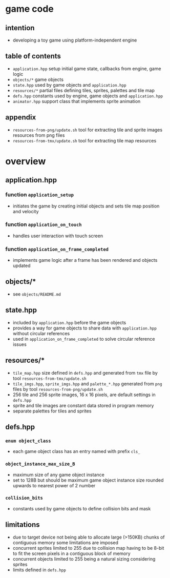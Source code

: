 # game code

## intention
* developing a toy game using platform-independent engine

## table of contents
* `application.hpp` setup initial game state, callbacks from engine, game logic
* `objects/*` game objects
* `state.hpp` used by game objects and `application.hpp`
* `resources/*` partial files defining tiles, sprites, palettes and tile map
* `defs.hpp` constants used by engine, game objects and `application.hpp`
* `animator.hpp` support class that implements sprite animation

## appendix
* `resources-from-png/update.sh` tool for extracting tile and sprite images resources from png files
* `resources-from-tmx/update.sh` tool for extracting tile map resources

# overview

## application.hpp
### function `application_setup`
* initiates the game by creating initial objects and sets tile map position and velocity
### function `application_on_touch`
* handles user interaction with touch screen
### function `application_on_frame_completed`
* implements game logic after a frame has been rendered and objects updated

## objects/*
* see `objects/README.md`

## state.hpp
* included by `application.hpp` before the game objects
* provides a way for game objects to share data with `application.hpp` without circular references
* used in `application_on_frame_completed` to solve circular reference issues

## resources/*
* `tile_map.hpp` size defined in `defs.hpp` and generated from `tmx` file by tool `resources-from-tmx/update.sh`
* `tile_imgs.hpp`, `sprite_imgs.hpp` and `palette_*.hpp` generated from `png` files by tool `resources-from-png/update.sh`
* 256 tile and 256 sprite images, 16 x 16 pixels, are default settings in `defs.hpp`
* sprite and tile images are constant data stored in program memory
* separate palettes for tiles and sprites

## defs.hpp
### `enum object_class`
* each game object class has an entry named with prefix `cls_`
### `object_instance_max_size_B`
* maximum size of any game object instance
* set to 128B but should be maximum game object instance size rounded upwards to nearest power of 2 number
### `collision_bits`
* constants used by game objects to define collision bits and mask

## limitations
* due to target device not being able to allocate large (>150KB) chunks of contiguous memory some limitations are imposed
* concurrent sprites limited to 255 due to collision map having to be 8-bit to fit the screen pixels in a contiguous block of memory
* concurrent objects limited to 255 being a natural sizing considering sprites
* limits defined in `defs.hpp`
